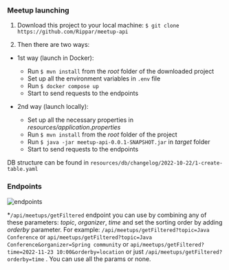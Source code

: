 ### Meetup launching
1) Download this project to your local machine: ``` $ git clone https://github.com/Rippar/meetup-api ```

2) Then there are two ways:
* 1st way (launch in Docker):
   * Run ```$ mvn install``` from the _root_ folder of the downloaded project
   * Set up all the environment variables in ```.env``` file
   * Run ```$ docker compose up```
   * Start to send requests to the endpoints 

* 2nd way (launch locally):
   * Set up all the necessary properties in _resources/application.properties_
   * Run ```$ mvn install``` from the _root_ folder of the project
   * Run ```$ java -jar meetup-api-0.0.1-SNAPSHOT.jar``` in _target_ folder
   * Start to send requests to the endpoints

DB structure can be found in ```resources/db/changelog/2022-10-22/1-create-table.yaml```

### Endpoints

![endpoints](https://user-images.githubusercontent.com/61383438/200791632-2bdd88b9-670c-42e7-914f-9a1f29c3a6a3.png)

*```/api/meetups/getFiltered``` endpoint you can use by combining any of these parameters: _topic_, _organizer_, _time_ and set the sorting order by adding _orderby_ parameter. For example: ```/api/meetups/getFiltered?topic=Java Conference``` or ```api/meetups/getFiltered?topic=Java Conference&organizer=Spring community``` or ```api/meetups/getFiltered?time=2022-11-23 10:00&orderby=location``` or just ```/api/meetups/getFiltered?orderby=time``` . You can use all the params or none.